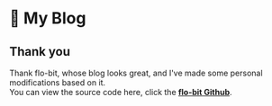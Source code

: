 # 👋 My Blog

## Thank you
Thank flo-bit, whose blog looks great, and I've made some personal modifications based on it.<br/>
You can view the source code here, click the [**flo-bit Github**](https://github.com/flo-bit/blog-template).
